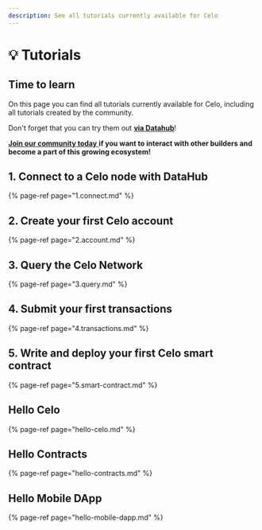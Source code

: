 ```yaml
---
description: See all tutorials currently available for Celo
---
```


# 💡 Tutorials

## Time to learn

On this page you can find all tutorials currently available for Celo, including all tutorials created by the community.

Don't forget that you can try them out [**via Datahub**](https://datahub.figment.io/sign_up?service=celo)!

[**Join our community today** ](https://discord.gg/fszyM7K)**if you want to interact with other builders and become a part of this growing ecosystem!**

## 1. Connect to a Celo node with DataHub

{% page-ref page="1.connect.md" %}

## 2. Create your first Celo account

{% page-ref page="2.account.md" %}

## 3. Query the Celo Network

{% page-ref page="3.query.md" %}

## 4. Submit your first transactions

{% page-ref page="4.transactions.md" %}

## 5. Write and deploy your first Celo smart contract

{% page-ref page="5.smart-contract.md" %}

## Hello Celo

{% page-ref page="hello-celo.md" %}

## Hello Contracts

{% page-ref page="hello-contracts.md" %}

## Hello Mobile DApp

{% page-ref page="hello-mobile-dapp.md" %}

